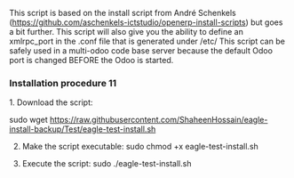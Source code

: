 This script is based on the install script from André Schenkels (https://github.com/aschenkels-ictstudio/openerp-install-scripts)
but goes a bit further. This script will also give you the ability to define an xmlrpc_port in the .conf file that is generated under /etc/
This script can be safely used in a multi-odoo code base server because the default Odoo port is changed BEFORE the Odoo is started.

<h3>Installation procedure 11</h3>
1. Download the script: 

sudo wget https://raw.githubusercontent.com/ShaheenHossain/eagle-install-backup/Test/eagle-test-install.sh

2. Make the script executable:
sudo chmod +x eagle-test-install.sh

3. Execute the script:
sudo ./eagle-test-install.sh
```
